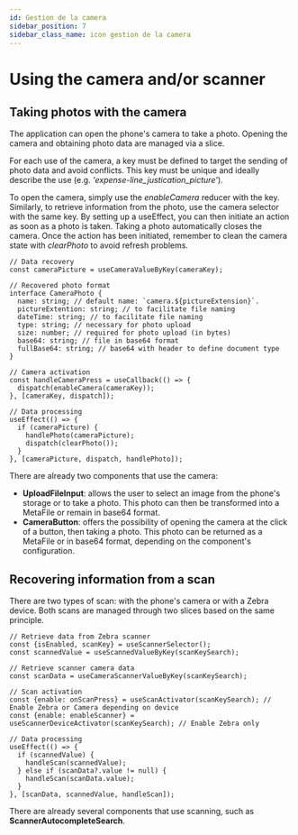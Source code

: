 ```yaml
---
id: Gestion de la camera
sidebar_position: 7
sidebar_class_name: icon gestion de la camera
---
```


# Using the camera and/or scanner

## Taking photos with the camera

The application can open the phone's camera to take a photo. Opening the camera and obtaining photo data are managed via a slice.

For each use of the camera, a key must be defined to target the sending of photo data and avoid conflicts. This key must be unique and ideally describe the use (e.g. _'expense-line_justication_picture'_).

To open the camera, simply use the _enableCamera_ reducer with the key. Similarly, to retrieve information from the photo, use the camera selector with the same key. By setting up a useEffect, you can then initiate an action as soon as a photo is taken. Taking a photo automatically closes the camera. Once the action has been initiated, remember to clean the camera state with _clearPhoto_ to avoid refresh problems.

```tsx
// Data recovery
const cameraPicture = useCameraValueByKey(cameraKey);

// Recovered photo format
interface CameraPhoto {
  name: string; // default name: `camera.${pictureExtension}`.
  pictureExtention: string; // to facilitate file naming
  dateTime: string; // to facilitate file naming
  type: string; // necessary for photo upload
  size: number; // required for photo upload (in bytes)
  base64: string; // file in base64 format
  fullBase64: string; // base64 with header to define document type
}

// Camera activation
const handleCameraPress = useCallback(() => {
  dispatch(enableCamera(cameraKey));
}, [cameraKey, dispatch]);

// Data processing
useEffect(() => {
  if (cameraPicture) {
    handlePhoto(cameraPicture);
    dispatch(clearPhoto());
  }
}, [cameraPicture, dispatch, handlePhoto]);
```

There are already two components that use the camera:

- **UploadFileInput**: allows the user to select an image from the phone's storage or to take a photo. This photo can then be transformed into a MetaFile or remain in base64 format.
- **CameraButton**: offers the possibility of opening the camera at the click of a button, then taking a photo. This photo can be returned as a MetaFile or in base64 format, depending on the component's configuration.

## Recovering information from a scan

There are two types of scan: with the phone's camera or with a Zebra device. Both scans are managed through two slices based on the same principle.

```tsx
// Retrieve data from Zebra scanner
const {isEnabled, scanKey} = useScannerSelector();
const scannedValue = useScannedValueByKey(scanKeySearch);

// Retrieve scanner camera data
const scanData = useCameraScannerValueByKey(scanKeySearch);

// Scan activation
const {enable: onScanPress} = useScanActivator(scanKeySearch); // Enable Zebra or Camera depending on device
const {enable: enableScanner} = useScannerDeviceActivator(scanKeySearch); // Enable Zebra only

// Data processing
useEffect(() => {
  if (scannedValue) {
    handleScan(scannedValue);
  } else if (scanData?.value != null) {
    handleScan(scanData.value);
  }
}, [scanData, scannedValue, handleScan]);
```

There are already several components that use scanning, such as **ScannerAutocompleteSearch**.
